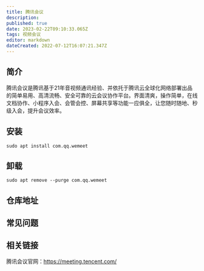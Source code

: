 ```yaml
---
title: 腾讯会议
description: 
published: true
date: 2023-02-22T09:10:33.065Z
tags: 视频会议
editor: markdown
dateCreated: 2022-07-12T16:07:21.347Z
---
```


## 简介
腾讯会议是腾讯基于21年音视频通讯经验、并依托于腾讯云全球化网络部署出品的简单易用、高清流畅、安全可靠的云会议协作平台。界面清爽，操作简单，在线文档协作、小程序入会、会管会控、屏幕共享等功能一应俱全，让您随时随地、秒级入会，提升会议效率。

## 安装
```
sudo apt install com.qq.wemeet
```

## 卸载
```
sudo apt remove --purge com.qq.wemeet
```

## 仓库地址
## 常见问题
## 相关链接
腾讯会议官网：https://meeting.tencent.com/